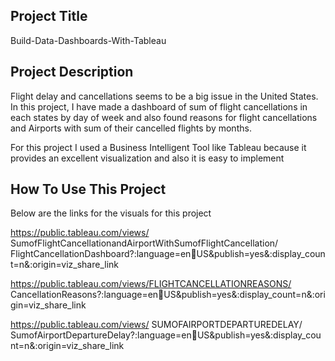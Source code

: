 ## Project Title 
Build-Data-Dashboards-With-Tableau

## Project Description
Flight delay and cancellations seems to be a big issue in the United States. In this
project, I have made a dashboard of sum of flight cancellations in each states by day
of week and also found reasons for flight cancellations and Airports with sum of their
cancelled flights by months.

For this project I used a Business Intelligent Tool like Tableau because it provides an excellent visualization and also it is easy to implement

## How To Use This Project
Below are the links for the visuals for this project

https://public.tableau.com/views/
SumofFlightCancellationandAirportWithSumofFlightCancellation/
FlightCancellationDashboard?:language=enUS&publish=yes&:display_count=n&:origin=viz_share_link

https://public.tableau.com/views/FLIGHTCANCELLATIONREASONS/
CancellationReasons?:language=enUS&publish=yes&:display_count=n&:origin=viz_share_link

https://public.tableau.com/views/
SUMOFAIRPORTDEPARTUREDELAY/
SumofAirportDepartureDelay?:language=enUS&publish=yes&:display_count=n&:origin=viz_share_link
